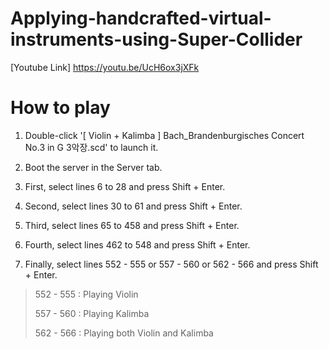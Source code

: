 # Applying-handcrafted-virtual-instruments-using-Super-Collider

[Youtube Link] https://youtu.be/UcH6ox3jXFk


# How to play

1. Double-click '[ Violin + Kalimba ] Bach_Brandenburgisches Concert No.3 in G 3악장.scd' to launch it.

2. Boot the server in the Server tab.

3. First, select lines 6 to 28 and press Shift + Enter.

4. Second, select lines 30 to 61 and press Shift + Enter.

5. Third, select lines 65 to 458 and press Shift + Enter.

6. Fourth, select lines 462 to 548 and press Shift + Enter.

7. Finally, select lines 552 - 555 or 557 - 560 or 562 - 566 and press Shift + Enter.

> 552 - 555 : Playing Violin
> 
> 557 - 560 : Playing Kalimba
> 
> 562 - 566 : Playing both Violin and Kalimba


